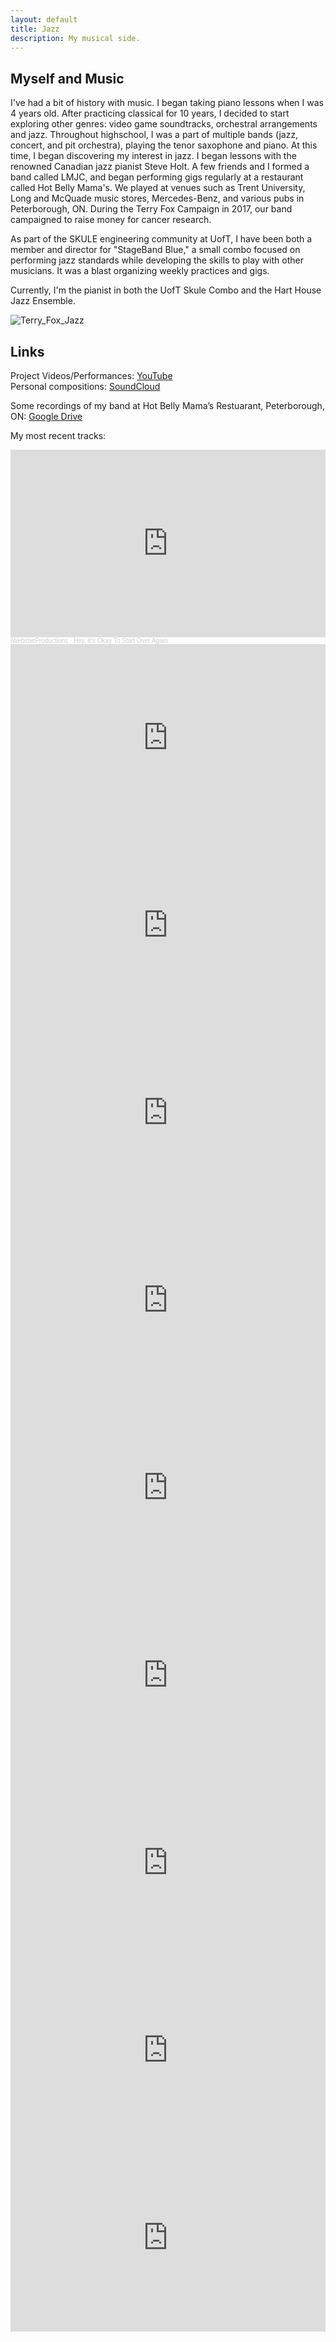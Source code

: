 ```yaml
---
layout: default
title: Jazz
description: My musical side.
---
```


## Myself and Music
I've had a bit of history with music. I began taking piano lessons when I was 4 years old. After practicing classical for 10 years, I decided to start exploring other genres: video game soundtracks, orchestral arrangements and jazz. Throughout highschool, I was a part of multiple bands (jazz, concert, and pit orchestra), playing the tenor saxophone and piano. At this time, I began discovering my interest in jazz. I began lessons with the renowned Canadian jazz pianist Steve Holt. A few friends and I formed a band called LMJC, and began performing gigs regularly at a restaurant called Hot Belly Mama's. We played at venues such as Trent University, Long and McQuade music stores, Mercedes-Benz, and various pubs in Peterborough, ON. During the Terry Fox Campaign in 2017, our band campaigned to raise money for cancer research. 

As part of the SKULE engineering community at UofT, I have been both a member and director for "StageBand Blue," a small combo focused on performing jazz standards while developing the skills to play with other musicians. It was a blast organizing weekly practices and gigs. 

Currently, I'm the pianist in both the UofT Skule Combo and the Hart House Jazz Ensemble.

![Terry_Fox_Jazz](/assets/Project_Pictures/Terry_Fox_Jazz.png)

## Links

Project Videos/Performances: [YouTube](https://www.youtube.com/channel/UC6JzdYelcu9M9A-flCpVOEQ)  
Personal compositions: [SoundCloud](https://soundcloud.com/iwebsterproductions)

Some recordings of my band at Hot Belly Mama’s Restuarant, Peterborough, ON: [Google Drive](https://drive.google.com/open?id=1Hn4TjYWsfGigKvTaUdFP1fDMM10dNhW0)

My most recent tracks:

<iframe width="100%" height="300" scrolling="no" frameborder="no" allow="autoplay" src="https://w.soundcloud.com/player/?url=https%3A//api.soundcloud.com/tracks/784330816&color=%230d00ff&auto_play=false&hide_related=false&show_comments=true&show_user=true&show_reposts=false&show_teaser=true&visual=true"></iframe><div style="font-size: 10px; color: #cccccc;line-break: anywhere;word-break: normal;overflow: hidden;white-space: nowrap;text-overflow: ellipsis; font-family: Interstate,Lucida Grande,Lucida Sans Unicode,Lucida Sans,Garuda,Verdana,Tahoma,sans-serif;font-weight: 100;"><a href="https://soundcloud.com/iwebsterproductions" title="iWebsterProductions" target="_blank" style="color: #cccccc; text-decoration: none;">iWebsterProductions</a> · <a href="https://soundcloud.com/iwebsterproductions/hey-its-okay-to-start-over-again" title="Hey, It's Okay To Start Over Again" target="_blank" style="color: #cccccc; text-decoration: none;">Hey, It's Okay To Start Over Again</a></div>

<iframe width="100%" height="300" scrolling="no" frameborder="no" allow="autoplay" src="https://w.soundcloud.com/player/?url=https%3A//api.soundcloud.com/tracks/666539279&color=%230d00ff&auto_play=false&hide_related=false&show_comments=true&show_user=true&show_reposts=false&show_teaser=true&visual=true"></iframe>

<iframe width="100%" height="300" scrolling="no" frameborder="no" allow="autoplay" src="https://w.soundcloud.com/player/?url=https%3A//api.soundcloud.com/tracks/642576615&color=%230d00ff&auto_play=false&hide_related=false&show_comments=true&show_user=true&show_reposts=false&show_teaser=true&visual=true"></iframe>

<iframe width="100%" height="300" scrolling="no" frameborder="no" allow="autoplay" src="https://w.soundcloud.com/player/?url=https%3A//api.soundcloud.com/tracks/615874899&color=%230d00ff&auto_play=false&hide_related=false&show_comments=true&show_user=true&show_reposts=false&show_teaser=true&visual=true"></iframe>

<iframe width="100%" height="300" scrolling="no" frameborder="no" allow="autoplay" src="https://w.soundcloud.com/player/?url=https%3A//api.soundcloud.com/tracks/553283178&color=%230d00ff&auto_play=false&hide_related=false&show_comments=true&show_user=true&show_reposts=false&show_teaser=true&visual=true"></iframe>

<iframe width="100%" height="300" scrolling="no" frameborder="no" allow="autoplay" src="https://w.soundcloud.com/player/?url=https%3A//api.soundcloud.com/tracks/551971119&color=%230d00ff&auto_play=false&hide_related=false&show_comments=true&show_user=true&show_reposts=false&show_teaser=true&visual=true"></iframe>

<iframe width="100%" height="300" scrolling="no" frameborder="no" allow="autoplay" src="https://w.soundcloud.com/player/?url=https%3A//api.soundcloud.com/tracks/428397252&color=%230d00ff&auto_play=false&hide_related=false&show_comments=true&show_user=true&show_reposts=false&show_teaser=true&visual=true"></iframe>

<iframe width="100%" height="300" scrolling="no" frameborder="no" allow="autoplay" src="https://w.soundcloud.com/player/?url=https%3A//api.soundcloud.com/tracks/421042674&color=%230d00ff&auto_play=false&hide_related=false&show_comments=true&show_user=true&show_reposts=false&show_teaser=true&visual=true"></iframe>

<iframe width="100%" height="300" scrolling="no" frameborder="no" allow="autoplay" src="https://w.soundcloud.com/player/?url=https%3A//api.soundcloud.com/tracks/299473868&color=%230d00ff&auto_play=false&hide_related=false&show_comments=true&show_user=true&show_reposts=false&show_teaser=true&visual=true"></iframe>

<iframe width="100%" height="300" scrolling="no" frameborder="no" allow="autoplay" src="https://w.soundcloud.com/player/?url=https%3A//api.soundcloud.com/tracks/299472802&color=%230d00ff&auto_play=false&hide_related=false&show_comments=true&show_user=true&show_reposts=false&show_teaser=true&visual=true"></iframe>





